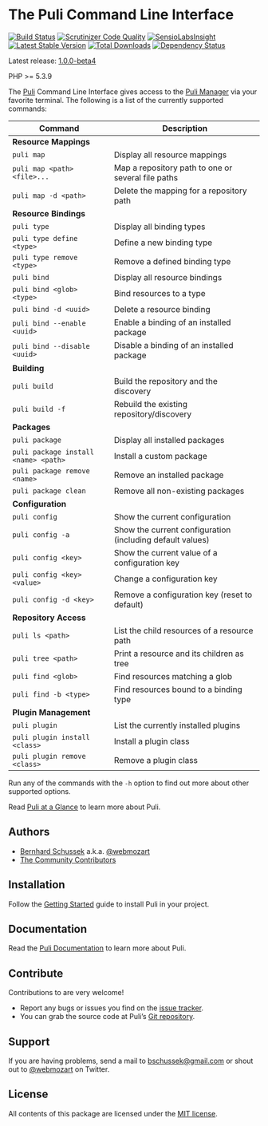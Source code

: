 The Puli Command Line Interface
===============================

[![Build Status](https://travis-ci.org/puli/cli.svg?branch=master)](https://travis-ci.org/puli/cli)
[![Scrutinizer Code Quality](https://scrutinizer-ci.com/g/puli/cli/badges/quality-score.png?b=master)](https://scrutinizer-ci.com/g/puli/cli/?branch=master)
[![SensioLabsInsight](https://insight.sensiolabs.com/projects/96bbb04c-f5c3-47c2-8e43-1f92d26f7c3a/mini.png)](https://insight.sensiolabs.com/projects/96bbb04c-f5c3-47c2-8e43-1f92d26f7c3a)
[![Latest Stable Version](https://poser.pugx.org/puli/cli/v/stable.svg)](https://packagist.org/packages/puli/cli)
[![Total Downloads](https://poser.pugx.org/puli/cli/downloads.svg)](https://packagist.org/packages/puli/cli)
[![Dependency Status](https://www.versioneye.com/php/puli:cli/1.0.0/badge.svg)](https://www.versioneye.com/php/puli:cli/1.0.0)

Latest release: [1.0.0-beta4](https://packagist.org/packages/puli/cli#1.0.0-beta4)

PHP >= 5.3.9

The [Puli] Command Line Interface gives access to the [Puli Manager] via your
favorite terminal. The following is a list of the currently supported commands:

Command                              | Description
------------------------------------ | -------------
**Resource Mappings**                |
`puli map`                           | Display all resource mappings
`puli map <path> <file>...`          | Map a repository path to one or several file paths
`puli map -d <path>`                 | Delete the mapping for a repository path
**Resource Bindings**                |
`puli type`                          | Display all binding types
`puli type define <type>`            | Define a new binding type
`puli type remove <type>`            | Remove a defined binding type
`puli bind`                          | Display all resource bindings
`puli bind <glob> <type>`            | Bind resources to a type
`puli bind -d <uuid>`                | Delete a resource binding
`puli bind --enable <uuid>`          | Enable a binding of an installed package
`puli bind --disable <uuid>`         | Disable a binding of an installed package
**Building**                         |
`puli build`                         | Build the repository and the discovery
`puli build -f`                      | Rebuild the existing repository/discovery
**Packages**                         |
`puli package`                       | Display all installed packages
`puli package install <name> <path>` | Install a custom package
`puli package remove <name>`         | Remove an installed package
`puli package clean`                 | Remove all non-existing packages
**Configuration**                    |
`puli config`                        | Show the current configuration
`puli config -a`                     | Show the current configuration (including default values)
`puli config <key>`                  | Show the current value of a configuration key
`puli config <key> <value>`          | Change a configuration key
`puli config -d <key>`               | Remove a configuration key (reset to default)
**Repository Access**                |
`puli ls <path>`                     | List the child resources of a resource path
`puli tree <path>`                   | Print a resource and its children as tree
`puli find <glob>`                   | Find resources matching a glob
`puli find -b <type>`                | Find resources bound to a binding type
**Plugin Management**                |
`puli plugin`                        | List the currently installed plugins
`puli plugin install <class>`        | Install a plugin class
`puli plugin remove <class>`         | Remove a plugin class

Run any of the commands with the `-h` option to find out more about other
supported options.

Read [Puli at a Glance] to learn more about Puli.

Authors
-------

* [Bernhard Schussek] a.k.a. [@webmozart]
* [The Community Contributors]

Installation
------------

Follow the [Getting Started] guide to install Puli in your project.

Documentation
-------------

Read the [Puli Documentation] to learn more about Puli.

Contribute
----------

Contributions to are very welcome!

* Report any bugs or issues you find on the [issue tracker].
* You can grab the source code at Puli’s [Git repository].

Support
-------

If you are having problems, send a mail to bschussek@gmail.com or shout out to
[@webmozart] on Twitter.

License
-------

All contents of this package are licensed under the [MIT license].

[Puli]: http://puli.io
[Puli Manager]: https://github.com/puli/manager
[Bernhard Schussek]: http://webmozarts.com
[The Community Contributors]: https://github.com/puli/cli/graphs/contributors
[Getting Started]: http://docs.puli.io/en/latest/getting-started.html
[Puli Documentation]: http://docs.puli.io/en/latest/index.html
[Puli at a Glance]: http://docs.puli.io/en/latest/at-a-glance.html
[issue tracker]: https://github.com/puli/issues/issues
[Git repository]: https://github.com/puli/cli
[@webmozart]: https://twitter.com/webmozart
[MIT license]: LICENSE
